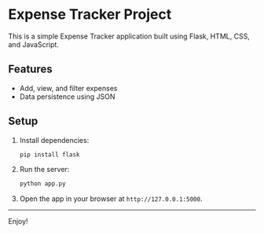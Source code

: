 # Expense Tracker Project

This is a simple Expense Tracker application built using Flask, HTML, CSS, and JavaScript.

## Features
- Add, view, and filter expenses
- Data persistence using JSON

## Setup
1. Install dependencies:
   ```bash
   pip install flask
   ```
2. Run the server:
   ```bash
   python app.py
   ```
3. Open the app in your browser at `http://127.0.0.1:5000`.

---
Enjoy!